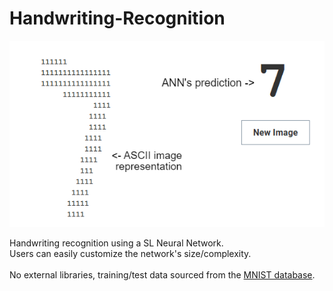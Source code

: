 # Handwriting-Recognition
![GUI preview](./src/data/preview.PNG "GUI preview")

Handwriting recognition using a SL Neural Network.<br />
Users can easily customize the network's size/complexity.
<br /><br />
No external libraries, training/test data sourced from the [MNIST database](http://yann.lecun.com/exdb/mnist/).
